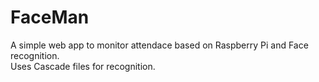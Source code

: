 # FaceMan
A simple web app to monitor attendace based on Raspberry Pi and Face recognition. <br>
Uses Cascade files for recognition.
